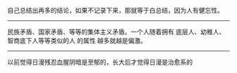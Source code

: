 自己总结出再多的结论，如果不记录下来，那就等于白总结，因为人有健忘性。
___
民族矛盾、国家矛盾、等等的集体主义矛盾。一个人随着拥有 底层人、幼稚人、智商底下人等等类似的人 的属性 越多就越是偏激。
___
以前觉得日漫残忍血腥阴暗是至郁的，长大后才觉得日漫是治愈系的